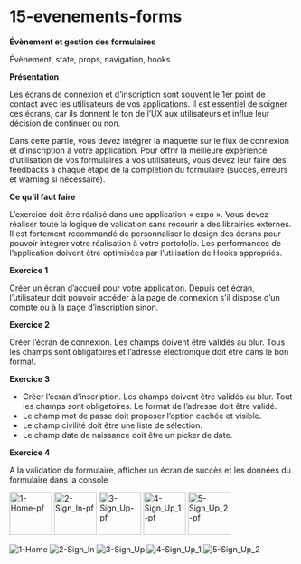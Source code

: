 # 15-evenements-forms

**Évènement et gestion des formulaires**

Évènement, state, props, navigation, hooks

**Présentation**

Les écrans de connexion et d’inscription sont souvent le 1er point de contact avec les utilisateurs de vos applications. Il est essentiel de 
soigner ces écrans, car ils donnent le ton de l’UX aux utilisateurs et influe leur décision de continuer ou non.

Dans cette partie, vous devez intégrer la maquette sur le flux de connexion et d’inscription à votre application.
Pour offrir la meilleure expérience d’utilisation de vos formulaires à vos utilisateurs, vous devez leur faire des feedbacks à chaque étape 
de la complétion du formulaire (succès, erreurs et warning si nécessaire).

**Ce qu’il faut faire**

L’exercice doit être réalisé dans une application « expo ». Vous devez réaliser toute la logique de validation sans recourir à des librairies 
externes. Il est fortement recommandé de personnaliser le design des écrans pour 
pouvoir intégrer votre réalisation à votre portofolio. Les performances de l’application doivent être optimisées par 
l’utilisation de Hooks appropriés.

**Exercice 1**

Créer un écran d’accueil pour votre application. Depuis cet écran, l’utilisateur doit pouvoir accéder à la page de connexion s’il dispose 
d’un compte ou à la page d’inscription sinon.

**Exercice 2**

Créer l’écran de connexion. Les champs doivent être validés au blur. Tous les champs sont obligatoires et l’adresse électronique doit être 
dans le bon format.

**Exercice 3**

- Créer l’écran d’inscription. Les champs doivent être validés au 
blur. Tout les champs sont obligatoires. Le format de l’adresse 
doit être validé.
- Le champ mot de passe doit proposer l’option cachée et visible.
- Le champ civilité doit être une liste de sélection.
- Le champ date de naissance doit être un picker de date.

**Exercice 4**

A la validation du formulaire, afficher un écran de succès et les données du formulaire dans la console


<img width="75" alt="1-Home-pf" src="https://user-images.githubusercontent.com/35977024/172328118-45967eea-82d1-4df1-9ec5-afae88c94d99.png">
<img width="75" alt="2-Sign_In-pf" src="https://user-images.githubusercontent.com/35977024/172328120-bc69315f-a29b-43b0-ba77-0498476b7854.png">
<img width="75" alt="3-Sign_Up-pf" src="https://user-images.githubusercontent.com/35977024/172328121-36dda52a-c43d-48cf-b7bd-8e09a2f95231.png">
<img width="75" alt="4-Sign_Up_1-pf" src="https://user-images.githubusercontent.com/35977024/172328123-5b0c7e7e-c60c-4189-91a7-449432b01a45.png">
<img width="75" alt="5-Sign_Up_2-pf" src="https://user-images.githubusercontent.com/35977024/172328125-a6abfe76-a01d-4846-8e4c-d0007dc400c3.png">



![1-Home](https://user-images.githubusercontent.com/35977024/172326905-4ee55983-9986-4858-a936-c84e40118782.png)
![2-Sign_In](https://user-images.githubusercontent.com/35977024/172326937-d377c07e-cf93-4ddc-aaa4-f901d5c13301.png)
![3-Sign_Up](https://user-images.githubusercontent.com/35977024/172326953-5c332571-8325-44ff-b942-30d0f3833f8e.png)
![4-Sign_Up_1](https://user-images.githubusercontent.com/35977024/172326965-77119393-be3b-44e1-b01f-e62fa48e627f.png)
![5-Sign_Up_2](https://user-images.githubusercontent.com/35977024/172326973-667285f7-f9e1-4d90-b851-5eaf5fafdec3.png)
